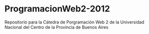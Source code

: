 ProgramacionWeb2-2012
=====================

Repositorio para la Cátedra de Porgramación Web 2 de la Universidad Nacional del Centro de la Provincia de Buenos Aires
